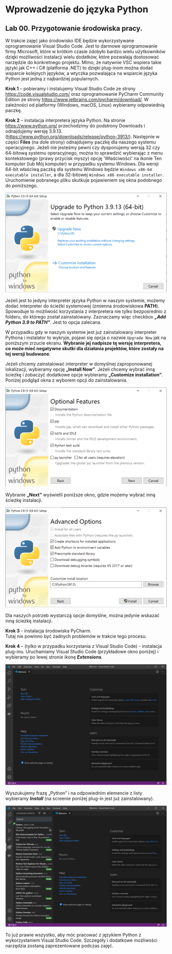 # Wprowadzenie do języka Python

## Lab 00. Przygotowanie środowiska pracy.

W trakcie zajęć jako środowisko IDE będzie wykorzystywane oprogramowanie Visual Studio Code. Jest to darmowe oprogramowanie firmy Microsoft, które w krótkim czasie zdobyło bardzo wielu użytkowników dzięki możliwości instalacji wielu dodatków, które pozwalają dostosować narzędzie do konkretnego projektu. Mimo, że natywnie VSC wspiera takie języki jak C++ i C# (platforma .NET) to dzięki plug-inom można dodać wsparcie kolejnych języków, a wtyczka pozwalająca na wsparcie języka Python jest jedną z najbardziej popularnych.

**Krok 1** – pobieramy i instalujemy Visual Studio Code ze strony https://code.visualstudio.com/ oraz oprogramowanie PyCharm Community Edition ze strony https://www.jetbrains.com/pycharm/download/. W zależności od platformy (Windows, macOS, Linux) wybieramy odpowiednią paczkę.

**Krok 2** – instalacja interpretera języka Python. 
Na stronie https://www.python.org/ przechodzimy do podstrony Downloads i odnajdujemy wersję 3.9.13. (https://www.python.org/downloads/release/python-3913/). Następnie w części **Files** (na dole strony) odnajdujemy paczkę dla naszego systemu operacyjnego. Jeżeli nie jesteśmy pewni czy dysponujemy wersją 32 czy 64-bitową systemu operacyjnego, można to sprawdzić wybierając z menu kontekstowego (prawy przycisk myszy) opcję 'Właściwości' na ikonie Ten komputer (lub Mój komputer) w przypadku systemu Windows. Dla wersji 64-bit właściwą paczką dla systemu Windows będzie `Windows x86-64 executable installer`, a dla 32-bitowej `Windows x86 executable installer`.
Uruchomienie pobranego pliku skutkuje pojawieniem się okna podobnego do poniższego.

![Instalacja krok 1](images/lab_00_1.png)
 
Jeżeli jest to jedyny interpreter języka Python w naszym systemie, możemy dodać interpreter do ścieżki systemowej (zmienna środowiskowa **PATH**). Spowoduje to możliwość korzystania z interpretera nie tylko bezpośrednio z folderu, do którego został zainstalowany. Zaznaczamy więc checkbox _**„Add Python 3.9 to PATH”**_. Jest to opcja zalecana. 

W przypadku gdy w naszym systemie jest już zainstalowany interpreter Pythona i instalator to wykryje, pojawi się opcja o nazwie `Upgrade Now` jak na poniższym zrzucie ekranu. **Wybranie jej nadpisze tę wersję interpretera, co może mieć negatywne skutki dla działania projektów, które zostały na tej wersji budowane**.

Jeżeli chcemy zainstalować interpreter w domyślnej zaproponowanej lokalizacji, wybieramy opcję **„Install Now”**. Jeżeli chcemy wybrać inną ścieżkę i zobaczyć dodatkowe opcje wybieramy **„Customize installation”**. Poniżej podgląd okna z wyborem opcji do zainstalowania.

![Instalacja krok 1](images/lab_00_2.png)

Wybranie **„Next”** wyświetli poniższe okno, gdzie możemy wybrać inną ścieżkę instalacji.

![Instalacja krok 1](images/lab_00_3.png)

Dla naszych potrzeb wystarczą opcje domyślne, można jedynie wskazać inną ścieżkę instalacji.

**Krok 3** - instalacja środowiska PyCharm.  
Tutaj nie powinno być żadnych problemów w trakcie tego procesu.

**Krok 4** – (tylko w przypadku korzystania z Visual Studio Code) - instalacja plug-inu.
Uruchamiamy Visual Studio Code (przykładowe okno poniżej) i wybieramy po lewej stronie ikonę _**Extensions**_. 

![Instalacja krok 1](images/lab_00_4.png) 
 
Wyszukujemy frazę „Python” i na odpowiednim elemencie z listy wybieramy _**Install**_ (na screenie poniżej plug-in jest już zainstalowany).
 
![Instalacja krok 1](images/lab_00_5.png)

To już prawie wszystko, aby móc pracować z językiem Python z wykorzystaniem Visual Studio Code. Szczegóły i dodatkowe możliwości narzędzia zostaną zaprezentowane podczas zajęć.
